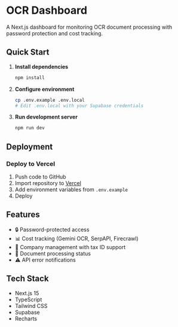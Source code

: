# OCR Dashboard

A Next.js dashboard for monitoring OCR document processing with password protection and cost tracking.

## Quick Start

1. **Install dependencies**
   ```bash
   npm install
   ```

2. **Configure environment**
   ```bash
   cp .env.example .env.local
   # Edit .env.local with your Supabase credentials
   ```

3. **Run development server**
   ```bash
   npm run dev
   ```

## Deployment

### Deploy to Vercel

1. Push code to GitHub
2. Import repository to [Vercel](https://vercel.com)
3. Add environment variables from `.env.example`
4. Deploy

## Features

- 🔒 Password-protected access
- 📊 Cost tracking (Gemini OCR, SerpAPI, Firecrawl)
- 🏢 Company management with tax ID support
- 📄 Document processing status
- ⚠️ API error notifications

## Tech Stack

- Next.js 15
- TypeScript
- Tailwind CSS
- Supabase
- Recharts